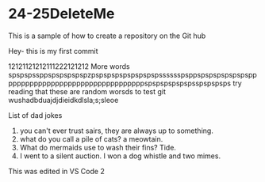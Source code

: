 # 24-25DeleteMe
This is a sample of how to create a repository on the Git hub


Hey- this is my first commit


12121121212111222121212
More words
spspspssppspspspspspzpspspspspspspspspsssssspsppspspspspspspsppppppppppppppppppppppppppppppppppspspspspspspsspspspsps
try reading that
these are random worsds to test git
wushadbduajdjdieidkdlsla;s;sleoe

List of dad jokes
1. you can't ever trust sairs, they are always up to something.
2. what do you call a pile of cats? a meowtain. 
3. What do mermaids use to wash their fins? Tide.
4. I went to a silent auction. I won a dog whistle and two mimes.


This was edited in VS Code
2
